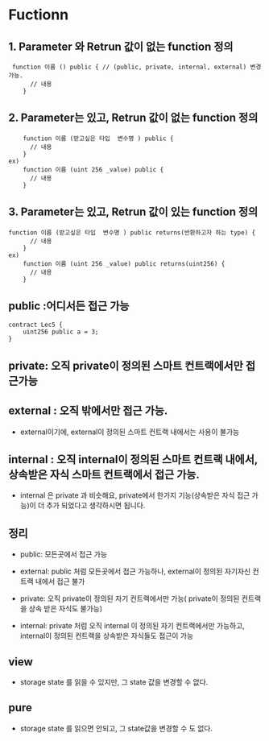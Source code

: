# Fuctionn
## 1. Parameter 와 Retrun 값이 없는 function 정의
```
 function 이름 () public { // (public, private, internal, external) 변경가능.  
      // 내용
    }
```
## 2. Parameter는 있고, Retrun 값이 없는 function 정의
```
    function 이름 (받고싶은 타입  변수명 ) public { 
      // 내용
    }
ex) 
    function 이름 (uint 256 _value) public { 
      // 내용
    }
```
## 3. Parameter는 있고, Retrun 값이 있는 function 정의
```
function 이름 (받고싶은 타입  변수명 ) public returns(반환하고자 하는 type) {
      // 내용
    }
ex) 
    function 이름 (uint 256 _value) public returns(uint256) { 
      // 내용
    }

```

## public :어디서든 접근 가능
```solidity
contract Lec5 {
    uint256 public a = 3;
}
```

## private: 오직 private이 정의된 스마트 컨트랙에서만 접근가능 

## external : 오직 밖에서만 접근 가능. 
- external이기에, external이 정의된 스마트 컨트랙 내에서는 사용이 불가능 

## internal : 오직 internal이 정의된 스마트 컨트랙 내에서, 상속받은 자식 스마트 컨트랙에서 접근 가능.
- internal 은 private 과 비슷해요, private에서 한가지 기능(상속받은 자식 접근 가능)이 더 추가 되었다고 생각하시면 됩니다.

## 정리
- public: 모든곳에서 접근 가능
- external: public 처럼 모든곳에서 접근 가능하나, external이 정의된 자기자신 컨트랙 내에서 접근 불가
 
- private: 오직 private이 정의된 자기 컨트랙에서만 가능( private이 정의된 컨트랙을 상속 받은 자식도 불가능)
- internal: private 처럼 오직 internal 이 정의된 자기 컨트랙에서만 가능하고, internal이 정의된 컨트랙을 상속받은 자식들도 접근이 가능

## view
- storage state 를 읽을 수 있지만, 그 state 값을 변경할 수 없다.

## pure 
- storage state 를 읽으면 안되고, 그 state값을 변경할 수 도 없다.
